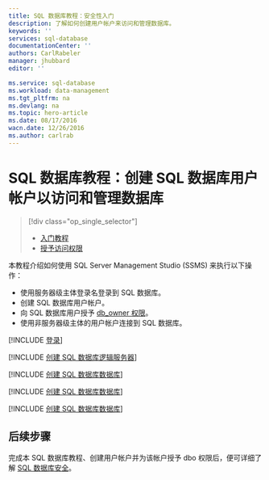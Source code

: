 ```yaml
---
title: SQL 数据库教程：安全性入门
description: 了解如何创建用户帐户来访问和管理数据库。
keywords: ''
services: sql-database
documentationCenter: ''
authors: CarlRabeler
manager: jhubbard
editor: ''

ms.service: sql-database
ms.workload: data-management
ms.tgt_pltfrm: na
ms.devlang: na
ms.topic: hero-article
ms.date: 08/17/2016
wacn.date: 12/26/2016
ms.author: carlrab
---
```


# SQL 数据库教程：创建 SQL 数据库用户帐户以访问和管理数据库

> [!div class="op_single_selector"]
>- [入门教程](./sql-database-get-started-security.md)
>- [授予访问权限](./sql-database-manage-logins.md)

本教程介绍如何使用 SQL Server Management Studio (SSMS) 来执行以下操作：

- 使用服务器级主体登录名登录到 SQL 数据库。
- 创建 SQL 数据库用户帐户。
- 向 SQL 数据库用户授予 [db\_owner 权限](https://msdn.microsoft.com/zh-cn/library/ms189121.aspx#Anchor_0)。
- 使用非服务器级主体的用户帐户连接到 SQL 数据库。

[!INCLUDE [登录](../../includes/azure-getting-started-portal-login.md)]

[!INCLUDE [创建 SQL 数据库逻辑服务器](../../includes/sql-database-sql-server-management-studio-connect-server-principal.md)]

[!INCLUDE [创建 SQL 数据库数据库](../../includes/sql-database-create-new-database-user.md)]

[!INCLUDE [创建 SQL 数据库数据库](../../includes/sql-database-grant-database-user-dbo-permissions.md)]

[!INCLUDE [创建 SQL 数据库数据库](../../includes/sql-database-sql-server-management-studio-connect-user.md)]

## 后续步骤
完成本 SQL 数据库教程、创建用户帐户并为该帐户授予 dbo 权限后，便可详细了解 [SQL 数据库安全](./sql-database-manage-logins.md)。

<!---HONumber=Mooncake_Quality_Review_1215_2016-->